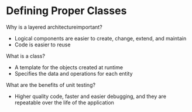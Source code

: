 # Defining Proper Classes

Why is a layered architectureimportant?
- Logical components are easier to create, change, extend, and maintain
- Code is easier to reuse

What is a class?
- A template for the objects created at runtime
- Specifies the data and operations for each entity

What are the benefits of unit testing?
- Higher quality code, faster and easier debugging, and they are repeatable over the life of the application
